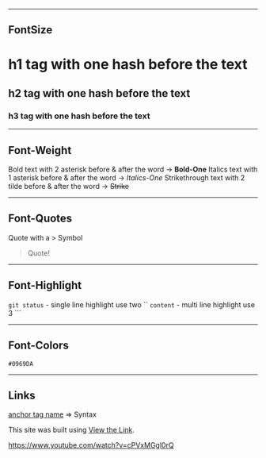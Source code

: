 -------------------------------------------
FontSize
---------
# h1 tag with one hash before the text
## h2 tag with one hash before the text
### h3 tag with one hash before the text

-------------------------------------------
Font-Weight
------------
Bold text with 2 asterisk before & after the word -> **Bold-One**
Italics text with 1 asterisk before & after the word -> *Italics-One*
Strikethrough text with 2 tilde before & after the word -> ~~Strike~~

-------------------------------------------
Font-Quotes
------------
Quote with a > Symbol
> Quote!

-------------------------------------------
Font-Highlight
---------------
`git status` - single line highlight use two ``
``` content ``` - multi line highlight use 3 ``` 

-------------------------------------------
Font-Colors
------------
`#0969DA` 

-------------------------------------------
Links
------
[anchor tag name](Link-URL) => Syntax

This site was built using [View the Link](https://pages.github.com/).


https://www.youtube.com/watch?v=cPVxMGgl0rQ
